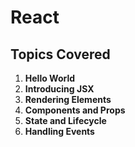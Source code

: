 # React

## Topics Covered

1. **Hello World**
2. **Introducing JSX**
3. **Rendering Elements**
4. **Components and Props**
5. **State and Lifecycle**
6. **Handling Events**
